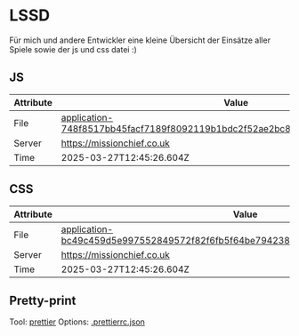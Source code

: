 # LSSD

Für mich und andere Entwickler eine kleine Übersicht der Einsätze aller Spiele sowie der js und css datei :)

<!-- automated -->

## JS

| Attribute | Value                                                                                                                                                                                                |
| --------- | ---------------------------------------------------------------------------------------------------------------------------------------------------------------------------------------------------- |
| File      | [application-748f8517bb45facf7189f8092119b1bdc2f52ae2bc8d4b13f49fc3df128830ab.js](https://missionchief.co.uk/assets/application-748f8517bb45facf7189f8092119b1bdc2f52ae2bc8d4b13f49fc3df128830ab.js) |
| Server    | https://missionchief.co.uk                                                                                                                                                                           |
| Time      | 2025-03-27T12:45:26.604Z                                                                                                                                                                             |

## CSS

| Attribute | Value                                                                                                                                                                                                  |
| --------- | ------------------------------------------------------------------------------------------------------------------------------------------------------------------------------------------------------ |
| File      | [application-bc49c459d5e997552849572f82f6fb5f64be794238e256b2ba7a8351e1c000b3.css](https://missionchief.co.uk/assets/application-bc49c459d5e997552849572f82f6fb5f64be794238e256b2ba7a8351e1c000b3.css) |
| Server    | https://missionchief.co.uk                                                                                                                                                                             |
| Time      | 2025-03-27T12:45:26.604Z                                                                                                                                                                               |

## Pretty-print

Tool: [prettier](https://prettier.io)
Options: [.prettierrc.json](./.prettierrc.json)

<!-- /automated -->

